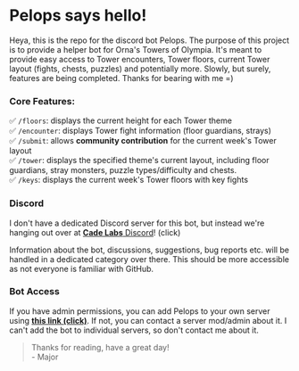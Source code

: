 # Pelops says hello!

Heya, this is the repo for the discord bot Pelops. The purpose of this project is to provide a helper bot for Orna's Towers of Olympia. It's meant to provide easy access to Tower encounters, Tower floors, current Tower layout (fights, chests, puzzles) and potentially more. Slowly, but surely, features are being completed. Thanks for bearing with me =)

### Core Features:

✅ `/floors`: displays the current height for each Tower theme<br>
✅ `/encounter`: displays Tower fight information (floor guardians, strays)<br>
✅ `/submit`: allows **community contribution** for the current week's Tower layout<br>
✅ `/tower`: displays the specified theme's current layout, including floor guardians, stray monsters, puzzle types/difficulty and chests.<br>
✅ `/keys`: displays the current week's Tower floors with key fights<br>

### Discord

I don't have a dedicated Discord server for this bot, but instead we're hanging out over at [**Cade Labs** Discord](https://discord.gg/qsWtkwj6Yg)! (click)

Information about the bot, discussions, suggestions, bug reports etc. will be handled in a dedicated category over there. This should be more accessible as not everyone is familiar with GitHub.

### Bot Access

If you have admin permissions, you can add Pelops to your own server using **[this link (click)](https://discord.com/api/oauth2/authorize?client_id=1082499786067935232&permissions=414464658496&scope=applications.commands%20bot)**. If not, you can contact a server mod/admin about it. I can't add the bot to individual servers, so don't contact me about it.

> Thanks for reading, have a great day!<br>- Major
